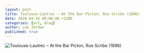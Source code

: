 ```yaml
---
layout: post
title: Toulouse-Lautrec – At the Bar Picton, Rue Scribe (1896)
date: 2020-04-16 00:00:00 +1200
categories: [art, blog]
author: Lee Jordan
published: true
---
```


<img class="img-border" src="https://geraldleejordan.com/public/assets/images/toulouse-lautrec-at-the-bar-picton-rue-scribe-1896.jpg" alt="Toulouse-Lautrec – At the Bar Picton, Rue Scribe (1896)">
